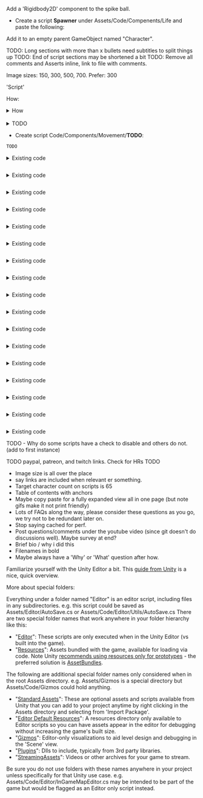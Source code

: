  Add a 'Rigidbody2D' component to the spike ball.
 - Create a script **Spawner** under Assets/Code/Compenents/Life and paste the following:

Add it to an empty parent GameObject named "Character".

TODO: Long sections with more than x bullets need subtitles to split things up
TODO: End of script sections may be shortened a bit
TODO: Remove all comments and Asserts inline, link to file with comments.

Image sizes: 150, 300, 500, 700.  Prefer: 300 

'Script'

How:
<details><summary>How</summary>

TODO

<hr></details><br>
<details><summary>TODO</summary>

TODO

<hr></details>


 - Create script Code/Components/Movement/**TODO**:

```csharp
TODO
```


<details><summary>Existing code</summary>

```csharp
```

</details>

```csharp
```

<details><summary>Existing code</summary>

```csharp
```

</details>

```csharp
```

<details><summary>Existing code</summary>

```csharp
```

</details>

```csharp
```

<details><summary>Existing code</summary>

```csharp
```

</details>

```csharp
```

<details><summary>Existing code</summary>

```csharp
```

</details>

```csharp
```

<details><summary>Existing code</summary>

```csharp
```

</details>

```csharp
```

<details><summary>Existing code</summary>

```csharp
```

</details>

```csharp
```

<details><summary>Existing code</summary>

```csharp
```

</details>

```csharp
```

<details><summary>Existing code</summary>

```csharp
```

</details>

```csharp
```

<details><summary>Existing code</summary>

```csharp
```

</details>

```csharp
```

<details><summary>Existing code</summary>

```csharp
```

</details>

```csharp
```

<details><summary>Existing code</summary>

```csharp
```

</details>

```csharp
```

<details><summary>Existing code</summary>

```csharp
```

</details>

```csharp
```

<details><summary>Existing code</summary>

```csharp
```

</details>

```csharp
```

<details><summary>Existing code</summary>

```csharp
```

</details>

```csharp
```

<details><summary>Existing code</summary>

```csharp
```

</details>

```csharp
```

<details><summary>Existing code</summary>

```csharp
```

</details>





TODO  - Why do some scripts have a check to disable and others do not. (add to first instance)


TODO paypal, patreon, and twitch links.
Check for HRs
TODO
 - Image size is all over the place
 - say links are included when relevant er something.
 - Target character count on scripts is 65
 - Table of contents with anchors
 - Maybe copy paste for a fully expanded view all in one page (but note gifs make it not print friendly)
 - Lots of FAQs along the way, please consider these questions as you go, we try not to be redundant later on.
 - Stop saying cached for perf.
 - Post questions/comments under the youtube video (since git doesn't do discussions well). Maybe survey at end?
 - Brief bio / why i did this
 - Filenames in bold
 - Maybe always have a 'Why' or 'What' question after how.














Familiarize yourself with the Unity Editor a bit.  This [guide from Unity](https://docs.unity3d.com/Manual/LearningtheInterface.html) is a nice, quick overview.







More about special folders:

Everything under a folder named "Editor" is an editor script, including files in any subdirectories.  e.g. this script could be saved as Assets/Editor/AutoSave.cs or Assets/Code/Editor/Utils/AutoSave.cs  There are two special folder names that work anywhere in your folder hierarchy like this:
 - "[Editor](https://docs.unity3d.com/Manual/ExtendingTheEditor.html)": These scripts are only executed when in the Unity Editor (vs built into the game).
 - "[Resources](https://docs.unity3d.com/ScriptReference/Resources.html)": Assets bundled with the game, available for loading via code.  Note Unity [recommends using resources only for prototypes](https://unity3d.com/learn/tutorials/temas/best-practices/resources-folder) - the preferred solution is [AssetBundles](https://docs.unity3d.com/Manual/AssetBundlesIntro.html). 
 
The following are additional special folder names only considered when in the root Assets directory. e.g. Assets/Gizmos is a special directory but Assets/Code/Gizmos could hold anything.
 - "[Standard Assets](https://docs.unity3d.com/Manual/HOWTO-InstallStandardAssets.html)": These are optional assets and scripts available from Unity that you can add to your project anytime by right clicking in the Assets directory and selecting from 'Import Package'.
 - "[Editor Default Resources](https://docs.unity3d.com/ScriptReference/EditorGUIUtility.Load.html)": A resources directory only available to Editor scripts so you can have assets appear in the editor for debugging without increasing the game's built size.
 - "[Gizmos](https://docs.unity3d.com/ScriptReference/Gizmos.html)": Editor-only visualizations to aid level design and debugging in the 'Scene' view.
 - "[Plugins](https://docs.unity3d.com/Manual/Plugins.html)": Dlls to include, typically from 3rd party libraries.
 - "[StreamingAssets](https://docs.unity3d.com/Manual/StreamingAssets.html)": Videos or other archives for your game to stream.

Be sure you do not use folders with these names anywhere in your project unless specifically for that Unity use case. e.g. Assets/Code/Editor/InGameMapEditor.cs may be intended to be part of the game but would be flagged as an Editor only script instead.